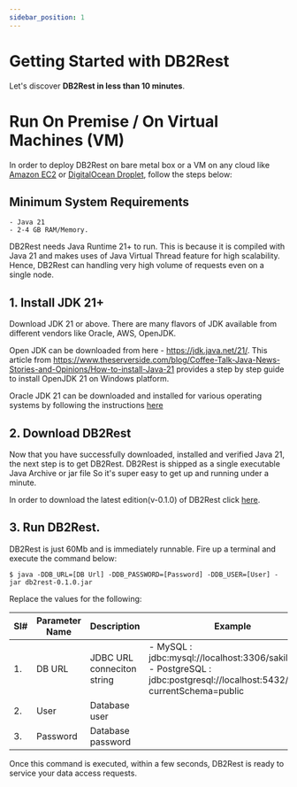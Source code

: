 ```yaml
---
sidebar_position: 1
---
```


# Getting Started with DB2Rest

Let's discover **DB2Rest in less than 10 minutes**.

# Run On Premise / On Virtual Machines (VM) 

In order to deploy DB2Rest on bare metal box or a VM on any cloud like [Amazon EC2](https://aws.amazon.com/pm/ec2/) 
or [DigitalOcean Droplet](https://www.digitalocean.com/products/droplets), follow the steps below:

## Minimum System Requirements

    - Java 21
    - 2-4 GB RAM/Memory.

DB2Rest needs Java Runtime 21+ to run. This is because it is compiled with Java 21 and makes uses of Java Virtual Thread feature
for high scalability. Hence, DB2Rest can handling very high volume of requests even on a single node. 


## 1. Install JDK 21+

Download JDK 21 or above. There are many flavors of JDK available from different vendors like Oracle, AWS, OpenJDK. 

Open JDK can be downloaded from here - https://jdk.java.net/21/. This article from https://www.theserverside.com/blog/Coffee-Talk-Java-News-Stories-and-Opinions/How-to-install-Java-21 provides a step by step guide to install OpenJDK 21 on Windows platform.

Oracle JDK 21 can be downloaded and installed for various operating systems by following the instructions [here](https://docs.oracle.com/en/java/javase/21/install/overview-jdk-installation.html)

## 2. Download DB2Rest

Now that you have successfully downloaded, installed and verified Java 21, the next step is to get DB2Rest. DB2Rest is shipped as a single executable Java Archive or jar file So it's super easy to get up and running under a minute. 

In order to download the latest edition(v-0.1.0) of DB2Rest click [here](https://download.db2rest.com/db2rest-0.1.0.jar "here").

## 3. Run DB2Rest.

DB2Rest is just 60Mb and is immediately runnable. Fire up a terminal and execute the command below:

```Shell
$ java -DDB_URL=[DB Url] -DDB_PASSWORD=[Password] -DDB_USER=[User] -jar db2rest-0.1.0.jar
``` 

Replace the values for the following:

| Sl# |Parameter Name| Description                           | Example                                                                                                                            |
|-----|--------------|---------------------------------------|------------------------------------------------------------------------------------------------------------------------------------|
| 1.  | DB URL       | JDBC URL conneciton string            | - MySQL : jdbc:mysql://localhost:3306/sakila     <br/> - PostgreSQL : jdbc:postgresql://localhost:5432/sakila?currentSchema=public |
| 2.  | User         | Database user                         |                                                                                                                                    |
| 3.  | Password     | Database password                     |                                                                                                                                    |       


Once this command is executed, within a few seconds, DB2Rest is ready to service your data access requests.  
